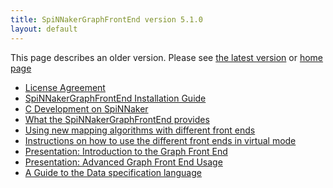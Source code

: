 ```yaml
---
title: SpiNNakerGraphFrontEnd version 5.1.0
layout: default
---
```

This page describes an older version. 
Please see [the latest version](latest/gfe.html) or [home page](/) 

* [License Agreement](/common_pages/5.0.0/LicenseAgreement.html)
* [SpiNNakerGraphFrontEnd Installation Guide](SpiNNakerGraphFrontEndInstall.html)
* [C Development on SpiNNaker](/common_pages/5.0.0/CDevelopmentForSpiNNaker.html)
* [What the SpiNNakerGraphFrontEnd provides](SpiNNakerGraphFrontEndSupport.html)
* [Using new mapping algorithms with different front ends](/common_pages/5.0.0/MappingAlgorithms.html)
* [Instructions on how to use the different front ends in virtual mode](/common_pages/5.0.0/VirtualMode.html)
* [Presentation: Introduction to the Graph Front End](GFEIntro.pdf)
* [Presentation: Advanced Graph Front End Usage](GFEAdvanced.pdf)
* [A Guide to the Data specification language](/common_pages/5.0.0/DataSpecification.html)
